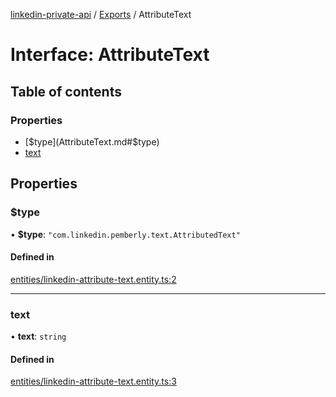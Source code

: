 [linkedin-private-api](../README.md) / [Exports](../modules.md) / AttributeText

# Interface: AttributeText

## Table of contents

### Properties

- [$type](AttributeText.md#$type)
- [text](AttributeText.md#text)

## Properties

### $type

• **$type**: ``"com.linkedin.pemberly.text.AttributedText"``

#### Defined in

[entities/linkedin-attribute-text.entity.ts:2](https://github.com/SkyberSolutions/linkedin-private-api/blob/2fe9e6a/src/entities/linkedin-attribute-text.entity.ts#L2)

___

### text

• **text**: `string`

#### Defined in

[entities/linkedin-attribute-text.entity.ts:3](https://github.com/SkyberSolutions/linkedin-private-api/blob/2fe9e6a/src/entities/linkedin-attribute-text.entity.ts#L3)
